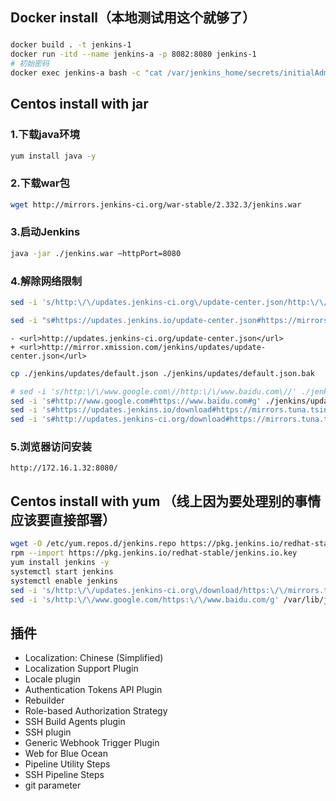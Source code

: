 ## Docker install（本地测试用这个就够了）

### 
```bash
docker build . -t jenkins-1
docker run -itd --name jenkins-a -p 8082:8080 jenkins-1
# 初始密码
docker exec jenkins-a bash -c "cat /var/jenkins_home/secrets/initialAdminPassword"
```

## Centos install with jar

### 1.下载java环境
```bash
yum install java -y
```
### 2.下载war包

```bash
wget http://mirrors.jenkins-ci.org/war-stable/2.332.3/jenkins.war
```

### 3.启动Jenkins
```bash
java -jar ./jenkins.war –httpPort=8080
```

### 4.解除网络限制
```bash
sed -i 's/http:\/\/updates.jenkins-ci.org\/update-center.json/http:\/\/mirror.xmission.com\/jenkins\/updates\/update-center.json/' ./jenkins/hudson.model.UpdateCenter.xml

sed -i "s#https://updates.jenkins.io/update-center.json#https://mirrors.tuna.tsinghua.edu.cn/jenkins/updates/update-center.json#g" ./jenkins/hudson.model.UpdateCenter.xml

```
```text
- <url>http://updates.jenkins-ci.org/update-center.json</url>
+ <url>http://mirror.xmission.com/jenkins/updates/update-center.json</url>
```

```bash
cp ./jenkins/updates/default.json ./jenkins/updates/default.json.bak

# sed -i 's/http:\/\/www.google.com\//http:\/\/www.baidu.com\//' ./jenkins/updates/default.json
sed -i 's#http://www.google.com#https://www.baidu.com#g' ./jenkins/updates/default.json
sed -i 's#https://updates.jenkins.io/download#https://mirrors.tuna.tsinghua.edu.cn/jenkins#g' ./jenkins/updates/default.json
sed -i 's#http://updates.jenkins-ci.org/download#https://mirrors.tuna.tsinghua.edu.cn/jenkins#g' ./jenkins/updates/default.json
```
### 5.浏览器访问安装
```text
http://172.16.1.32:8080/
```

## Centos install with yum （线上因为要处理别的事情应该要直接部署）
```bash
wget -O /etc/yum.repos.d/jenkins.repo https://pkg.jenkins.io/redhat-stable/jenkins.repo
rpm --import https://pkg.jenkins.io/redhat-stable/jenkins.io.key
yum install jenkins -y
systemctl start jenkins
systemctl enable jenkins
sed -i 's/http:\/\/updates.jenkins-ci.org\/download/https:\/\/mirrors.tuna.tsinghua.edu.cn\/jenkins/g' /var/lib/jenkins/updates/default.json 
sed -i 's/http:\/\/www.google.com/https:\/\/www.baidu.com/g' /var/lib/jenkins/updates/default.json

```

## 插件
* Localization: Chinese (Simplified)
* Localization Support Plugin
* Locale plugin
* Authentication Tokens API Plugin
* Rebuilder
* Role-based Authorization Strategy
* SSH Build Agents plugin
* SSH plugin
* Generic Webhook Trigger Plugin
* Web for Blue Ocean
* Pipeline Utility Steps
* SSH Pipeline Steps
* git parameter


